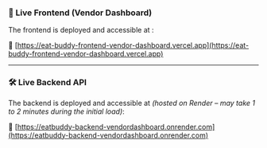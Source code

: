 ### 🚀 Live Frontend (Vendor Dashboard)

The frontend is deployed and accessible at :

🔗 [https://eat-buddy-frontend-vendor-dashboard.vercel.app](https://eat-buddy-frontend-vendor-dashboard.vercel.app)

---

### 🛠️ Live Backend API

The backend is deployed and accessible at *(hosted on Render – may take 1 to 2 minutes during the initial load)*:

🔗 [https://eatbuddy-backend-vendordashboard.onrender.com](https://eatbuddy-backend-vendordashboard.onrender.com)
